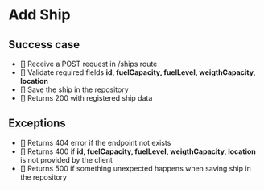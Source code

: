 # Add Ship

## Success case
- [] Receive a POST request in /ships route
- [] Validate required fields **id, fuelCapacity, fuelLevel, weigthCapacity, location**
- [] Save the ship in the repository
- [] Returns 200 with registered ship data

## Exceptions
- [] Returns 404 error if the endpoint not exists
- [] Returns 400 if **id, fuelCapacity, fuelLevel, weigthCapacity, location** is not provided by the client
- [] Returns 500 if something unexpected happens when saving ship in the repository